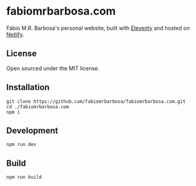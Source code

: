 # fabiomrbarbosa.com

Fábio M.R. Barbosa's personal website, built with [Eleventy](https://github.com/11ty/eleventy) and hosted on [Netlify](https://netlify.com).

## License

Open sourced under the MIT license.

## Installation

```
git clone https://github.com/fabiomrbarbosa/fabiomrbarbosa.com.git
cd ./fabiomrbarbosa.com
npm i
```

## Development

`npm run dev`

## Build

`npm run build`
